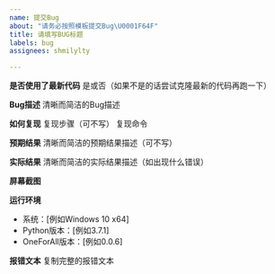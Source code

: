 ```yaml
---
name: 提交Bug
about: "请务必按照模板提交Bug\U0001F64F"
title: 请填写BUG标题
labels: bug
assignees: shmilylty

---
```


**是否使用了最新代码**
是或否（如果不是的话尝试克隆最新的代码再跑一下）

**Bug描述**
清晰而简洁的Bug描述

**如何复现**
复现步骤（可不写）
复现命令

**预期结果**
清晰而简洁的预期结果描述（可不写）

**实际结果**
清晰而简洁的实际结果描述（如出现什么错误）

**屏幕截图**


**运行环境**
 - 系统：[例如Windows 10 x64]
 - Python版本：[例如3.7.1]
- OneForAll版本：[例如0.0.6]


**报错文本**
复制完整的报错文本
